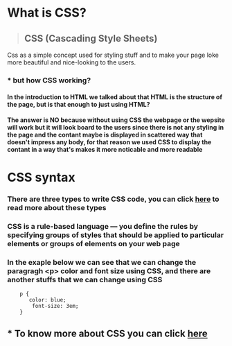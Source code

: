 # What is CSS?

> ## CSS (Cascading Style Sheets)

Css as a simple concept used for styling stuff and to make your page loke more beautiful and nice-looking to the users.

### \* but how CSS working?

#### In the introduction to HTML we talked about that HTML is the structure of the page, but is that enough to just using HTML?

#### The answer is **NO** because without using CSS the webpage or the wepsite will work but it will look board to the users since there is not any styling in the page and the contant maybe is displayed in scattered way that doesn't impress any body, for that reason we used CSS to display the contant in a way that's makes it more noticable and more readable

# CSS syntax

### There are three types to write CSS code, you can click [here][1] to read more about these types

### CSS is a rule-based language — you define the rules by specifying groups of styles that should be applied to particular elements or groups of elements on your web page

### In the exaple below we can see that we can change the paragragh \<p\> color and font size using CSS, and there are another stuffs that we can change using CSS

        p {
           color: blue;
            font-size: 3em;
        }

## \* To know more about CSS you can click [here](https://developer.mozilla.org/en-US/docs/Learn/CSS/First_steps/What_is_CSS)

[1]: <https://www.w3schools.com/css/css_howto.asp>
